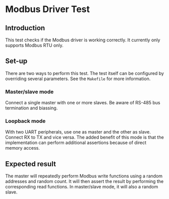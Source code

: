 # Modbus Driver Test

## Introduction
This test checks if the Modbus driver is working correctly. It currently only
supports Modbus RTU only.

## Set-up
There are two ways to perform this test. The test itself can be configured by
overriding several parameters. See the `Makefile` for more information.

### Master/slave mode
Connect a single master with one or more slaves. Be aware of RS-485 bus
termination and biassing.

### Loopback mode
With two UART peripherals, use one as master and the other as slave. Connect RX
to TX and vice versa. The added benefit of this mode is that the implementation
can perform additional assertions because of direct memory access.

## Expected result
The master will repeatedly perform Modbus write functions using a random
addresses and random count. It will then assert the result by performing the
corresponding read functions. In master/slave mode, it will also a random
slave.

